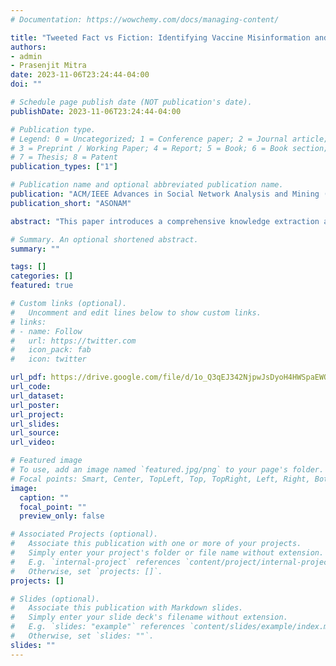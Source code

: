 ```yaml
---
# Documentation: https://wowchemy.com/docs/managing-content/

title: "Tweeted Fact vs Fiction: Identifying Vaccine Misinformation and Analyzing Dissent"
authors: 
- admin
- Prasenjit Mitra
date: 2023-11-06T23:24:44-04:00
doi: ""

# Schedule page publish date (NOT publication's date).
publishDate: 2023-11-06T23:24:44-04:00

# Publication type.
# Legend: 0 = Uncategorized; 1 = Conference paper; 2 = Journal article;
# 3 = Preprint / Working Paper; 4 = Report; 5 = Book; 6 = Book section;
# 7 = Thesis; 8 = Patent
publication_types: ["1"]

# Publication name and optional abbreviated publication name.
publication: "ACM/IEEE Advances in Social Network Analysis and Mining (ASONAM)"
publication_short: "ASONAM"

abstract: "This paper introduces a comprehensive knowledge extraction and management framework aimed at tackling COVID-19 vaccination misinformation. The framework employs advanced natural language processing techniques, such as sarcasm detection and clustering, to analyze and categorize misinformation from online sources, requiring significantly fewer labeled tweets compared to existing methods. It effectively categorizes vaccine dissenting tweets, enhances discourse analysis, and outperforms baseline models in classification tasks."

# Summary. An optional shortened abstract.
summary: ""

tags: []
categories: []
featured: true

# Custom links (optional).
#   Uncomment and edit lines below to show custom links.
# links:
# - name: Follow
#   url: https://twitter.com
#   icon_pack: fab
#   icon: twitter

url_pdf: https://drive.google.com/file/d/1o_Q3qEJ342NjpwJsDyoH4HWSpaEWOXuA/view?usp=sharing
url_code:
url_dataset:
url_poster:
url_project:
url_slides:
url_source:
url_video:

# Featured image
# To use, add an image named `featured.jpg/png` to your page's folder. 
# Focal points: Smart, Center, TopLeft, Top, TopRight, Left, Right, BottomLeft, Bottom, BottomRight.
image:
  caption: ""
  focal_point: ""
  preview_only: false

# Associated Projects (optional).
#   Associate this publication with one or more of your projects.
#   Simply enter your project's folder or file name without extension.
#   E.g. `internal-project` references `content/project/internal-project/index.md`.
#   Otherwise, set `projects: []`.
projects: []

# Slides (optional).
#   Associate this publication with Markdown slides.
#   Simply enter your slide deck's filename without extension.
#   E.g. `slides: "example"` references `content/slides/example/index.md`.
#   Otherwise, set `slides: ""`.
slides: ""
---
```

